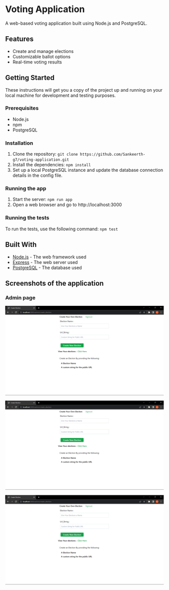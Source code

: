 # Voting Application

A web-based voting application built using Node.js and PostgreSQL.

## Features

- Create and manage elections
- Customizable ballot options
- Real-time voting results

## Getting Started

These instructions will get you a copy of the project up and running on your local machine for development and testing purposes.

### Prerequisites

- Node.js
- npm
- PostgreSQL

### Installation

1. Clone the repository: `git clone https://github.com/Sankeerth-g7/voting-application.git`
2. Install the dependencies: `npm install`
3. Set up a local PostgreSQL instance and update the database connection details in the config file.

### Running the app

1. Start the server: `npm run app`
2. Open a web browser and go to http://localhost:3000

### Running the tests

To run the tests, use the following command: `npm test`

## Built With

- [Node.js](https://nodejs.org/) - The web framework used
- [Express](https://expressjs.com/) - The web server used
- [PostgreSQL](https://www.postgresql.org/) - The database used

## Screenshots of the application

### Admin page

![Creating Election](
https://github.com/Sankeerth-g7/voting-application/blob/master/ScreenShots/Screenshot%20(187).png)

![Elections List](
https://github.com/Sankeerth-g7/voting-application/blob/master/ScreenShots/Screenshot%20(187).png)

![Managing election](
https://github.com/Sankeerth-g7/voting-application/blob/master/ScreenShots/Screenshot%20(187).png)
